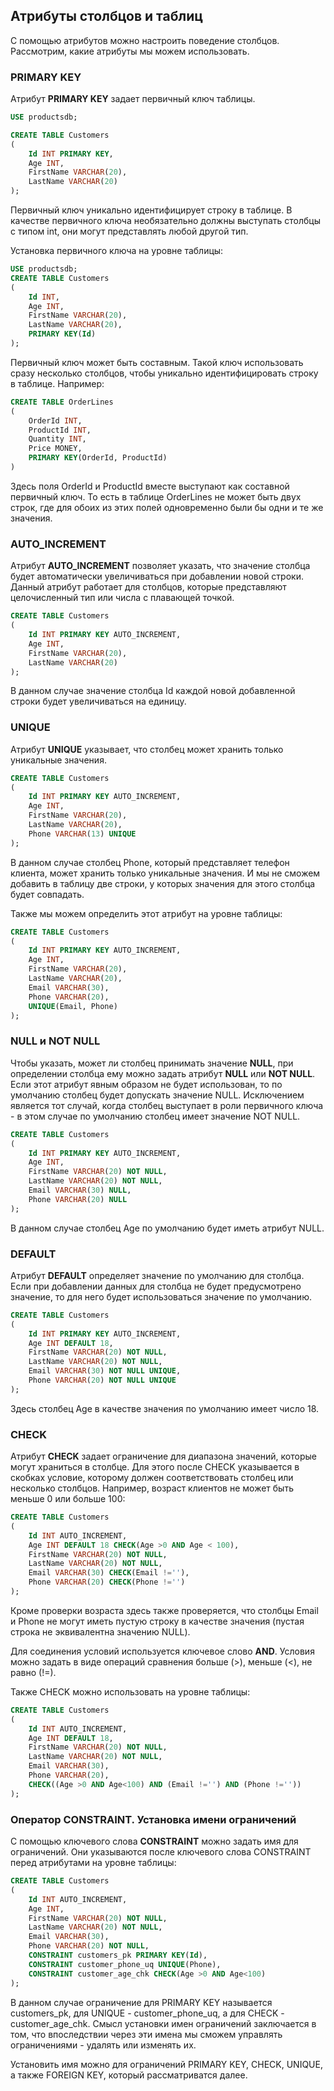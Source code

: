 ## Атрибуты столбцов и таблиц

С помощью атрибутов можно настроить поведение столбцов. Рассмотрим, какие атрибуты мы можем использовать.

### PRIMARY KEY

Атрибут **PRIMARY KEY** задает первичный ключ таблицы.

```sql
USE productsdb;

CREATE TABLE Customers
(
    Id INT PRIMARY KEY,
    Age INT,
    FirstName VARCHAR(20),
    LastName VARCHAR(20)
);
```

Первичный ключ уникально идентифицирует строку в таблице. В качестве первичного ключа необязательно должны выступать столбцы с типом int, они 
могут представлять любой другой тип.

Установка первичного ключа на уровне таблицы:

```sql
USE productsdb;
CREATE TABLE Customers
(
    Id INT,
    Age INT,
    FirstName VARCHAR(20),
    LastName VARCHAR(20),
    PRIMARY KEY(Id)
);
```

Первичный ключ может быть составным. Такой ключ использовать сразу несколько столбцов, чтобы уникально идентифицировать 
строку в таблице. Например:

```sql
CREATE TABLE OrderLines
(
    OrderId INT,
    ProductId INT,
    Quantity INT,
    Price MONEY,
    PRIMARY KEY(OrderId, ProductId)
)
```

Здесь поля OrderId и ProductId вместе выступают как составной первичный ключ. То есть в таблице OrderLines не может быть двух строк, где для обоих из этих полей одновременно были бы одни и те же значения.

### AUTO_INCREMENT

Атрибут **AUTO_INCREMENT** позволяет указать, что значение столбца будет автоматически увеличиваться при добавлении новой строки. 
Данный атрибут работает для столбцов, которые представляют целочисленный тип или числа с плавающей точкой.

```sql
CREATE TABLE Customers
(
    Id INT PRIMARY KEY AUTO_INCREMENT,
    Age INT,
    FirstName VARCHAR(20),
    LastName VARCHAR(20)
);
```

В данном случае значение столбца Id каждой новой добавленной строки будет увеличиваться на единицу.

### UNIQUE

Атрибут **UNIQUE** указывает, что столбец может хранить только уникальные значения.

```sql
CREATE TABLE Customers
(
    Id INT PRIMARY KEY AUTO_INCREMENT,
    Age INT,
    FirstName VARCHAR(20),
    LastName VARCHAR(20),
    Phone VARCHAR(13) UNIQUE
);
```

В данном случае столбец Phone, который представляет телефон клиента, может хранить только уникальные значения. 
И мы не сможем добавить в таблицу две строки, у которых значения для этого столбца будет совпадать.

Также мы можем определить этот атрибут на уровне таблицы:

```sql
CREATE TABLE Customers
(
    Id INT PRIMARY KEY AUTO_INCREMENT,
    Age INT,
    FirstName VARCHAR(20),
    LastName VARCHAR(20),
    Email VARCHAR(30),
    Phone VARCHAR(20),
    UNIQUE(Email, Phone)
);
```

### NULL и NOT NULL

Чтобы указать, может ли столбец принимать значение **NULL**, при определении столбца ему можно задать атрибут 
**NULL** или **NOT NULL**. Если этот атрибут явным образом не будет использован, то по умолчанию столбец 
будет допускать значение NULL. Исключением является тот случай, когда столбец выступает в роли первичного ключа - в этом случае по умолчанию столбец имеет значение NOT NULL.

```sql
CREATE TABLE Customers
(
    Id INT PRIMARY KEY AUTO_INCREMENT,
    Age INT,
    FirstName VARCHAR(20) NOT NULL,
    LastName VARCHAR(20) NOT NULL,
    Email VARCHAR(30) NULL,
    Phone VARCHAR(20) NULL
);
```

В данном случае столбец Age по умолчанию будет иметь атрибут NULL.

### DEFAULT

Атрибут **DEFAULT** определяет значение по умолчанию для столбца. Если при добавлении данных для столбца не будет предусмотрено 
значение, то для него будет использоваться значение по умолчанию.

```sql
CREATE TABLE Customers
(
    Id INT PRIMARY KEY AUTO_INCREMENT,
    Age INT DEFAULT 18,
    FirstName VARCHAR(20) NOT NULL,
    LastName VARCHAR(20) NOT NULL,
    Email VARCHAR(30) NOT NULL UNIQUE,
    Phone VARCHAR(20) NOT NULL UNIQUE
);
```

Здесь столбец Age в качестве значения по умолчанию имеет число 18.

### CHECK

Атрибут **CHECK** задает ограничение для диапазона значений, которые могут храниться в столбце. Для этого после CHECK 
указывается в скобках условие, которому должен соответствовать столбец или несколько столбцов. Например, возраст клиентов не может быть меньше 0 или 
больше 100:

```sql
CREATE TABLE Customers
(
    Id INT AUTO_INCREMENT,
    Age INT DEFAULT 18 CHECK(Age >0 AND Age < 100),
    FirstName VARCHAR(20) NOT NULL,
    LastName VARCHAR(20) NOT NULL,
    Email VARCHAR(30) CHECK(Email !=''),
    Phone VARCHAR(20) CHECK(Phone !='')
);
```

Кроме проверки возраста здесь также проверяется, что столбцы Email и Phone не могут иметь пустую строку в качестве значения (пустая строка не эквивалентна значению NULL).

Для соединения условий используется ключевое слово **AND**. Условия можно задать в виде операций сравнения больше (>), меньше (<), не равно (!=).

Также CHECK можно использовать на уровне таблицы:

```sql
CREATE TABLE Customers
(
    Id INT AUTO_INCREMENT,
    Age INT DEFAULT 18,
    FirstName VARCHAR(20) NOT NULL,
    LastName VARCHAR(20) NOT NULL,
    Email VARCHAR(30),
    Phone VARCHAR(20),
    CHECK((Age >0 AND Age<100) AND (Email !='') AND (Phone !=''))
);
```

### Оператор CONSTRAINT. Установка имени ограничений

С помощью ключевого слова **CONSTRAINT** можно задать имя для ограничений. Они указываются после ключевого слова CONSTRAINT перед атрибутами на уровне таблицы:

```sql
CREATE TABLE Customers
(
    Id INT AUTO_INCREMENT,
    Age INT,
    FirstName VARCHAR(20) NOT NULL,
    LastName VARCHAR(20) NOT NULL,
    Email VARCHAR(30),
    Phone VARCHAR(20) NOT NULL,
    CONSTRAINT customers_pk PRIMARY KEY(Id),
    CONSTRAINT customer_phone_uq UNIQUE(Phone),
    CONSTRAINT customer_age_chk CHECK(Age >0 AND Age<100)
);
```

В данном случае ограничение для PRIMARY KEY называется customers_pk, для UNIQUE - customer_phone_uq, а для CHECK - customer_age_chk. Смысл установки 
имен ограничений заключается в том, что впоследствии через эти имена мы сможем управлять ограничениями - удалять или изменять их.

Установить имя можно для ограничений PRIMARY KEY, CHECK, UNIQUE, а также FOREIGN KEY, который рассматриватся далее.

